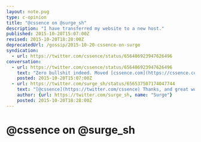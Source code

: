 ```yaml
---
layout: note.pug
type: c-opinion
title: "@cssence on @surge_sh"
description: "I have transferred my website to a new host."
published: 2015-10-20T15:07:00Z
revised: 2015-10-20T18:28:00Z
deprecatedUrl: /gossip/2015-10-20-cssence-on-surge
syndication:
  - url: https://twitter.com/cssence/status/656486923947626496
conversation:
  - url: https://twitter.com/cssence/status/656486923947626496
    text: "Zero bullshit indeed. Moved [cssence.com](https://cssence.com/) to [@surge_sh](https://twitter.com/surge_sh) a week ago. Now considering to publish all my sites there."
    posted: 2015-10-20T15:07:00Z
  - url: https://twitter.com/surge_sh/status/656537507174047744
    text: "[@cssence](https://twitter.com/cssence) Thanks, and great work on your site! Really nice. Let us know if you have any other questions about moving other projects over."
    author: {url: https://twitter.com/surge_sh, name: "Surge"}
    posted: 2015-10-20T18:28:00Z
---
```


# @cssence on @surge_sh
